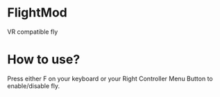 # FlightMod

VR compatible fly

# How to use?

Press either F on your keyboard or your Right Controller Menu Button to enable/disable fly.
